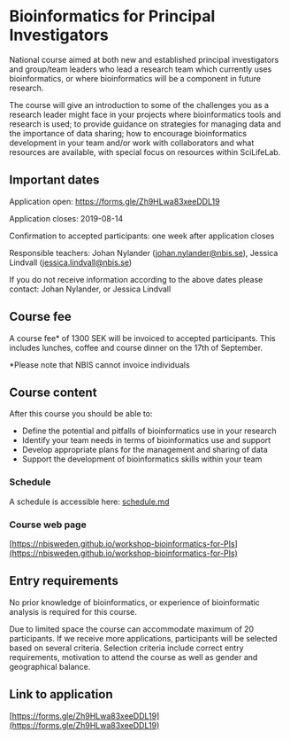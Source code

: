# Bioinformatics for Principal Investigators

National course aimed at both new and established principal investigators and group/team leaders who lead a research team which currently uses bioinformatics, or where bioinformatics will be a component in future research.

The course will give an introduction to some of the challenges you as a research leader might face in your projects where bioinformatics tools and research is used; to provide guidance on strategies for managing data and the importance of data sharing; how to encourage bioinformatics development in your team and/or work with collaborators and what resources are available, with special focus on resources within SciLifeLab.


## Important dates

Application open: <https://forms.gle/Zh9HLwa83xeeDDL19>

Application closes: 2019-08-14

Confirmation to accepted participants:  one week after application closes

Responsible teachers:  Johan Nylander (<johan.nylander@nbis.se>), Jessica Lindvall (<jessica.lindvall@nbis.se>)

If you do not receive information according to the above dates please contact:  Johan Nylander, or Jessica Lindvall


## Course fee

A course fee* of 1300 SEK will be invoiced to accepted participants. This includes lunches, coffee and course dinner on the 17th of September.

*Please note that NBIS cannot invoice individuals


## Course content

After this course you should be able to:

- Define the potential and pitfalls of bioinformatics use in your research
- Identify your team needs in terms of bioinformatics use and support
- Develop appropriate plans for the management and sharing of data
- Support the development of bioinformatics skills within your team


### Schedule

A schedule is accessible here: [schedule.md](schedule.md)


### Course web page

[https://nbisweden.github.io/workshop-bioinformatics-for-PIs](https://nbisweden.github.io/workshop-bioinformatics-for-PIs)


## Entry requirements

No prior knowledge of bioinformatics, or experience of bioinformatic analysis is required for this course.

Due to limited space the course can accommodate maximum of 20 participants. If we receive more applications, participants will be selected based on several criteria. Selection criteria include correct entry requirements, motivation to attend the course as well as gender and geographical balance.


## Link to application

[https://forms.gle/Zh9HLwa83xeeDDL19](https://forms.gle/Zh9HLwa83xeeDDL19)
